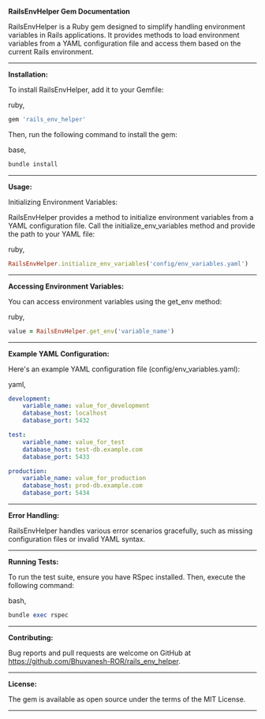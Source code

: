**RailsEnvHelper Gem Documentation**

RailsEnvHelper is a Ruby gem designed to simplify handling environment variables in Rails applications. It provides methods to load environment variables from a YAML configuration file and access them based on the current Rails environment.

---
**Installation:**

To install RailsEnvHelper, add it to your Gemfile:

ruby,
```ruby
gem 'rails_env_helper'
```
Then, run the following command to install the gem:

base,
```ruby
bundle install
```
---
**Usage:**

Initializing Environment Variables:

RailsEnvHelper provides a method to initialize environment variables from a YAML configuration file. Call the initialize_env_variables method and provide the path to your YAML file:

ruby,
```ruby
RailsEnvHelper.initialize_env_variables('config/env_variables.yaml')
```
---
**Accessing Environment Variables:**

You can access environment variables using the get_env method:

ruby,
```ruby
value = RailsEnvHelper.get_env('variable_name')
```
---
**Example YAML Configuration:**

Here's an example YAML configuration file (config/env_variables.yaml):

yaml,
```yaml
development:
    variable_name: value_for_development
    database_host: localhost
    database_port: 5432

test:
    variable_name: value_for_test
    database_host: test-db.example.com
    database_port: 5433

production:
    variable_name: value_for_production
    database_host: prod-db.example.com
    database_port: 5434
```
---
**Error Handling:**

RailsEnvHelper handles various error scenarios gracefully, such as missing configuration files or invalid YAML syntax.

---
**Running Tests:** 

To run the test suite, ensure you have RSpec installed. Then, execute the following command:

bash,
```ruby
bundle exec rspec
```
---
**Contributing:**

Bug reports and pull requests are welcome on GitHub at https://github.com/Bhuvanesh-ROR/rails_env_helper.

---
**License:**

The gem is available as open source under the terms of the MIT License.

---
